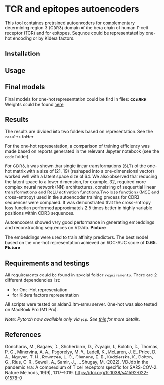 # TCR and epitopes autoencoders
This tool containes pretrained autoencoders for complementary determining region 3 (CDR3) domain of the beta chain of human T-cell receptor (TCR) and for epitopes. Sequnce could be representated by one-hot encoding or by Kidera factors.

## Installation

## Usage

## Final models

Final models for one-hot representation could be find in files:
**ссылки**
Weights could be found [here]()


## Results
The results are divided into two folders based on representation. See the `results` folder.

For the one-hot representation, a comparison of training efficiency was made based on reports generated in the relevant Jupyter notebook (see the `code` folder).

For CDR3, it was shown that single linear transformations (SLT) of the one-hot matrix with a size of (21, 19) (reshaped into a one-dimensional vector) worked well with a latent space size of 64. We also observed that reducing the latent space to a lower dimension, for example, 32, required more complex neural network (NN) architectures, consisting of sequential linear transformations and ReLU activation functions.Two loss functions (MSE and cross-entropy) used in the autoencoder training process for CDR3 sequences were compared. It was demonstrated that the cross-entropy loss function performed approximately 2.5 times better in highly variable positions within CDR3 sequences.

Autoencoders showed very good performance in generating embeddings and reconstructing sequences on VDJdb.
**Picture**

The embeddings were used to train affinity predictors. The best model based on the one-hot representation achieved an ROC-AUC score of **0.65.**
**Picture**


## Requirements and testings
All requirements could be found in special folder `requirements`. 
There are 2 different dependencies list: 
- for One-Hot representation
- for Kidera factors representation

All scripts were tested on aldan3.itm-rsmu server. One-hot was also tested on MacBook Pro (M1 Pro).

*Note: Pytorch now available only via `pip`. See [this](https://pytorch.org) for more details.*

## References
Goncharov, M., Bagaev, D., Shcherbinin, D., Zvyagin, I., Bolotin, D., Thomas, P. G., Minervina, A. A., Pogorelyy, M. V., Ladell, K., McLaren, J. E., Price, D. A., Nguyen, T. H., Rowntree, L. C., Clemens, E. B., Kedzierska, K., Dolton, G., Rius, C. R., Sewell, A., Samir, J., … Shugay, M. (2022). VDJdb in the pandemic era: A compendium of T cell receptors specific for SARS-COV-2. Nature Methods, 19(9), 1017–1019. https://doi.org/10.1038/s41592-022-01578-0 